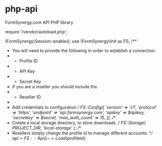 # php-api
FormSynergy.com API PHP library

require '/vendor/autoload.php';

\FormSynergy\Session::enable();
use \FormSynergy\Init as FS;
/**
 * You will need to provide the following in order to establish a connection.
 * - Profile ID
 * - API Key
 * - Secret Key
 * If you are a reseller you should include the
 * - Reseller ID
 *
 * Add credentials to configuration
 */
FS::Config([
    'version' => 'v1',
    'protocol' => 'https',
    'endpoint' => 'api.formsynergy.com',
    'apikey' => $apikey,
    'secretkey' => $secret,
    'max_auth_count' => 15,
]);
/**
 * Create a local storage directory, to store downloads.
 */
FS::Storage( PROJECT_DIR, 'local-storage' );
/**
 * Resellers simply change the profile id to manage different accounts.
 */
$api = FS::Api()->Load($profileid);
